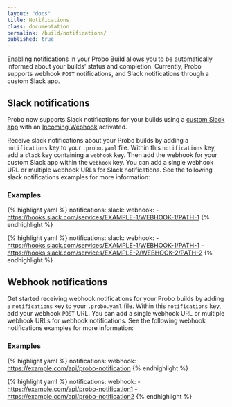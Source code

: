 ```yaml
---
layout: "docs"
title: Notifications
class: documentation
permalink: /build/notifications/
published: true
---
```


Enabling notifications in your Probo Build allows you to be automatically informed about your builds' status and completion. Currently, Probo supports webhook  `POST` notifications, and Slack notifications through a custom Slack app.

## Slack notifications

Probo now supports Slack notifications for your builds using a [custom Slack app](https://api.slack.com/apps/new) with an [Incoming Webhook](https://api.slack.com/incoming-webhooks) activated. 

Receive slack notifications about your Probo builds by adding a `notifications` key to your `.probo.yaml` file. Within this `notifications` key, add a `slack` key containing a `webhook` key. Then add the webhook for your custom Slack app within the `webhook` key. You can add a single webhook URL or multiple webhook URLs for Slack notifications. See the following slack notifications examples for more information:

### Examples

{% highlight yaml %}
notifications:
  slack:
    webhook:
      - https://hooks.slack.com/services/EXAMPLE-1/WEBHOOK-1/PATH-1
{% endhighlight %}

{% highlight yaml %}
notifications:
  slack:
    webhook:
      - https://hooks.slack.com/services/EXAMPLE-1/WEBHOOK-1/PATH-1
      - https://hooks.slack.com/services/EXAMPLE-2/WEBHOOK-2/PATH-2
{% endhighlight %}


## Webhook notifications

Get started receiving webhook notifications for your Probo builds by adding a `notifications` key to your `.probo.yaml` file. Within this `notifications` key, add your webhook `POST` URL. You can add a single webhook URL or multiple webhook URLs for webhook notifications. See the following webhook notifications examples for more information:

### Examples

{% highlight yaml %}
notifications:
  webhook: https://example.com/api/probo-notification
{% endhighlight %}

{% highlight yaml %}
notifications:
  webhook:
    - https://example.com/api/probo-notification1
    - https://example.com/api/probo-notification2
{% endhighlight %}
